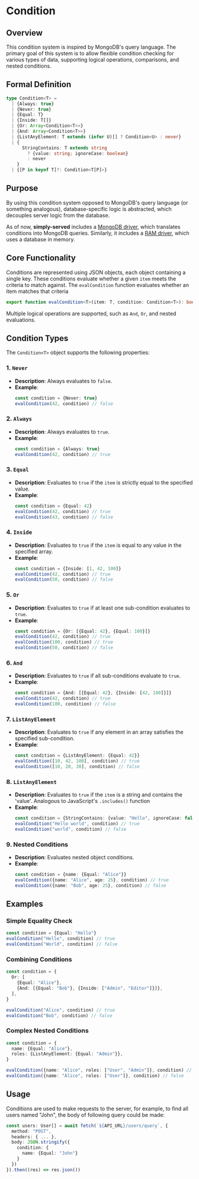 # Condition

## Overview

This condition system is inspired by MongoDB's query language. The primary goal of this system is to allow flexible condition checking for various types of data, supporting logical operations, comparisons, and nested conditions.

## Formal Definition

```typescript
type Condition<T> =
  | {Always: true}
  | {Never: true}
  | {Equal: T}
  | {Inside: T[]}
  | {Or: Array<Condition<T>>}
  | {And: Array<Condition<T>>}
  | {ListAnyElement: T extends (infer U)[] ? Condition<U> : never}
  | {
      StringContains: T extends string
        ? {value: string; ignoreCase: boolean}
        : never
    }
  | {[P in keyof T]?: Condition<T[P]>}
```

## Purpose

By using this condition system opposed to MongoDB's query language (or something analogous), database-specific logic is abstracted, which decouples server logic from the database.

As of now, **simply-served** includes a [MongoDB driver](https://github.com/WesleyEdwards/simply-served/tree/main/docs/databases), which translates conditions into MongoDB queries. Similarly, it includes a [RAM driver](https://github.com/WesleyEdwards/simply-served/tree/main/docs/databases), which uses a database in memory.

## Core Functionality

Conditions are represented using JSON objects, each object containing a single key. These conditions evaluate whether a given `item` meets the criteria to match against. The `evalCondition` function evaluates whether an item matches that criteria

```typescript
export function evalCondition<T>(item: T, condition: Condition<T>): boolean
```

Multiple logical operations are supported, such as `And`, `Or`, and nested evaluations.

## Condition Types

The `Condition<T>` object supports the following properties:

### 1. `Never`

- **Description**: Always evaluates to `false`.
- **Example**:
  ```typescript
  const condition = {Never: true}
  evalCondition(42, condition) // false
  ```

### 2. `Always`

- **Description**: Always evaluates to `true`.
- **Example**:
  ```typescript
  const condition = {Always: true}
  evalCondition(42, condition) // true
  ```

### 3. `Equal`

- **Description**: Evaluates to `true` if the `item` is strictly equal to the specified value.
- **Example**:
  ```typescript
  const condition = {Equal: 42}
  evalCondition(42, condition) // true
  evalCondition(43, condition) // false
  ```

### 4. `Inside`

- **Description**: Evaluates to `true` if the `item` is equal to any value in the specified array.
- **Example**:
  ```typescript
  const condition = {Inside: [1, 42, 100]}
  evalCondition(42, condition) // true
  evalCondition(50, condition) // false
  ```

### 5. `Or`

- **Description**: Evaluates to `true` if at least one sub-condition evaluates to `true`.
- **Example**:
  ```typescript
  const condition = {Or: [{Equal: 42}, {Equal: 100}]}
  evalCondition(42, condition) // true
  evalCondition(100, condition) // true
  evalCondition(50, condition) // false
  ```

### 6. `And`

- **Description**: Evaluates to `true` if all sub-conditions evaluate to `true`.
- **Example**:
  ```typescript
  const condition = {And: [{Equal: 42}, {Inside: [42, 100]}]}
  evalCondition(42, condition) // true
  evalCondition(100, condition) // false
  ```

### 7. `ListAnyElement`

- **Description**: Evaluates to `true` if any element in an array satisfies the specified sub-condition.
- **Example**:
  ```typescript
  const condition = {ListAnyElement: {Equal: 42}}
  evalCondition([10, 42, 100], condition) // true
  evalCondition([10, 20, 30], condition) // false
  ```

### 8. `ListAnyElement`

- **Description**: Evaluates to `true` if the `item` is a string and contains the 'value'. Analogous to JavaScript's `.includes()` function
- **Example**:
  ```typescript
  const condition = {StringContains: {value: "Hello", ignoreCase: false}}
  evalCondition("Hello world", condition) // true
  evalCondition("world", condition) // false
  ```

### 9. Nested Conditions

- **Description**: Evaluates nested object conditions.
- **Example**:
  ```typescript
  const condition = {name: {Equal: "Alice"}}
  evalCondition({name: "Alice", age: 25}, condition) // true
  evalCondition({name: "Bob", age: 25}, condition) // false
  ```

## Examples

### Simple Equality Check

```typescript
const condition = {Equal: "Hello"}
evalCondition("Hello", condition) // true
evalCondition("World", condition) // false
```

### Combining Conditions

```typescript
const condition = {
  Or: [
    {Equal: "Alice"},
    {And: [{Equal: "Bob"}, {Inside: ["Admin", "Editor"]}]},
  ],
}

evalCondition("Alice", condition) // true
evalCondition("Bob", condition) // false
```

### Complex Nested Conditions

```typescript
const condition = {
  name: {Equal: "Alice"},
  roles: {ListAnyElement: {Equal: "Admin"}},
}

evalCondition({name: "Alice", roles: ["User", "Admin"]}, condition) // true
evalCondition({name: "Alice", roles: ["User"]}, condition) // false
```

## Usage

Conditions are used to make requests to the server, for example, to find all users named "John", the body of following query could be made:

```typescript
const users: User[] = await fetch(`${API_URL}/users/query`, {
  method: "POST",
  headers: { ... },
  body: JSON.stringify({
    condition: {
      name: {Equal: "John"}
    }
  })
}).then((res) => res.json())
```
